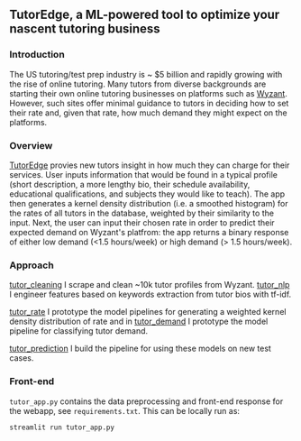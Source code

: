 ## TutorEdge, a ML-powered tool to optimize your nascent tutoring business

### Introduction
The US tutoring/test prep industry is ~ $5 billion and rapidly growing with the rise of online tutoring. Many tutors from diverse backgrounds are starting their own online tutoring businesses on platforms such as [Wyzant](https://www.wyzant.com/). However, such sites offer minimal guidance to tutors in deciding how to set their rate and, given that rate, how much demand they might expect on the platforms.

### Overview
[TutorEdge](http://100.25.190.187:8501/) provies new tutors insight in how much they can charge for their services. User inputs information that would be found in a typical profile (short description, a more lengthy bio, their schedule availability, educational qualifications, and subjects they would like to teach). The app then generates a kernel density distribution (i.e. a smoothed histogram) for the rates of all tutors in the database, weighted by their similarity to the input. Next, the user can input their chosen rate in order to predict their expected demand on Wyzant's platfrom: the app returns a binary response of either low demand (<1.5 hours/week) or high demand (> 1.5 hours/week).

### Approach
[tutor_cleaning](https://nbviewer.jupyter.org/github/vijayoct27/tutor_prediction/blob/master/tutor_cleaning.ipynb) I scrape and clean ~10k tutor profiles from Wyzant.
[tutor_nlp](https://nbviewer.jupyter.org/github/vijayoct27/tutor_prediction/blob/master/tutor_nlp.ipynb) I engineer features based on keywords extraction from tutor bios with tf-idf.

[tutor_rate](https://nbviewer.jupyter.org/github/vijayoct27/tutor_prediction/blob/master/tutor_rate.ipynb) I prototype the model pipelines for generating a weighted kernel density distribution of rate and in [tutor_demand](https://nbviewer.jupyter.org/github/vijayoct27/tutor_prediction/blob/master/tutor_demand.ipynb) I prototype the model pipeline for classifying tutor demand. 

[tutor_prediction](https://nbviewer.jupyter.org/github/vijayoct27/tutor_prediction/blob/master/tutor_prediction.ipynb) I build the pipeline for using these models on new test cases. 

### Front-end
`tutor_app.py` contains the data preprocessing and front-end response for the webapp, see `requirements.txt`. This can be locally run as:
```bash
streamlit run tutor_app.py
```
